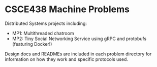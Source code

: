 # CSCE438 Machine Problems
Distributed Systems projects including:

* MP1: Multithreaded chatroom
* MP2: Tiny Social Networking Service using gRPC and protobufs (featuring Docker!)

Design docs and READMEs are included in each problem directory for information on how they work and specific protocols used.



